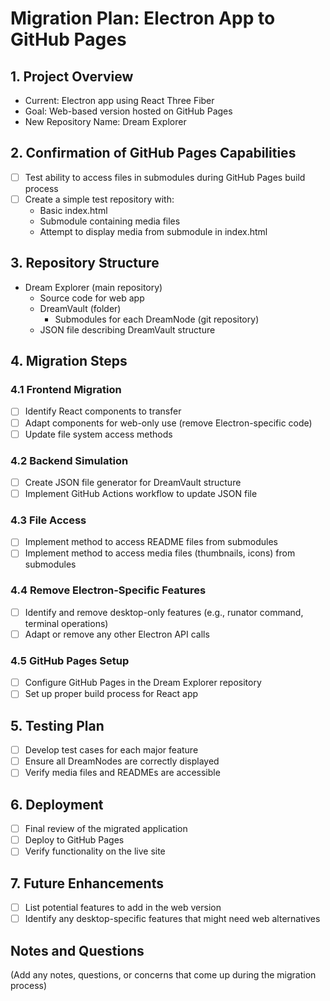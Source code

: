 # Migration Plan: Electron App to GitHub Pages

## 1. Project Overview

- Current: Electron app using React Three Fiber
- Goal: Web-based version hosted on GitHub Pages
- New Repository Name: Dream Explorer

## 2. Confirmation of GitHub Pages Capabilities

- [ ] Test ability to access files in submodules during GitHub Pages build process
- [ ] Create a simple test repository with:
  - Basic index.html
  - Submodule containing media files
  - Attempt to display media from submodule in index.html

## 3. Repository Structure

- Dream Explorer (main repository)
  - Source code for web app
  - DreamVault (folder)
    - Submodules for each DreamNode (git repository)
  - JSON file describing DreamVault structure

## 4. Migration Steps

### 4.1 Frontend Migration
- [ ] Identify React components to transfer
- [ ] Adapt components for web-only use (remove Electron-specific code)
- [ ] Update file system access methods

### 4.2 Backend Simulation
- [ ] Create JSON file generator for DreamVault structure
- [ ] Implement GitHub Actions workflow to update JSON file

### 4.3 File Access
- [ ] Implement method to access README files from submodules
- [ ] Implement method to access media files (thumbnails, icons) from submodules

### 4.4 Remove Electron-Specific Features
- [ ] Identify and remove desktop-only features (e.g., runator command, terminal operations)
- [ ] Adapt or remove any other Electron API calls

### 4.5 GitHub Pages Setup
- [ ] Configure GitHub Pages in the Dream Explorer repository
- [ ] Set up proper build process for React app

## 5. Testing Plan

- [ ] Develop test cases for each major feature
- [ ] Ensure all DreamNodes are correctly displayed
- [ ] Verify media files and READMEs are accessible

## 6. Deployment

- [ ] Final review of the migrated application
- [ ] Deploy to GitHub Pages
- [ ] Verify functionality on the live site

## 7. Future Enhancements

- [ ] List potential features to add in the web version
- [ ] Identify any desktop-specific features that might need web alternatives

## Notes and Questions

(Add any notes, questions, or concerns that come up during the migration process)
